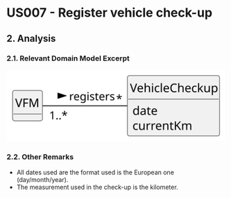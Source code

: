 # US007 - Register vehicle check-up

## 2. Analysis

### 2.1. Relevant Domain Model Excerpt 

![Domain Model](svg/us007-domain-model.svg)

### 2.2. Other Remarks

- All dates used are the format used is the European one (day/month/year).
- The measurement used in the check-up is the kilometer.